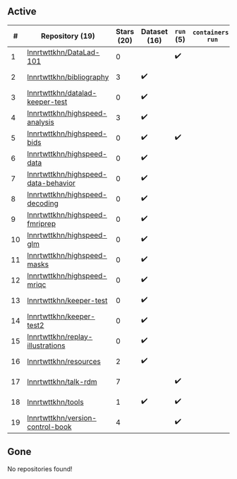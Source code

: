 ## Active
| # | Repository (19) | Stars (20) | Dataset (16) | `run` (5) | `containers-run` | Last Modified |
| --- | --- | --- | --- | --- | --- | --- |
| 1 | [lnnrtwttkhn/DataLad-101](https://github.com/lnnrtwttkhn/DataLad-101) | 0 |  | :heavy_check_mark: |  | 2020-06-12 18:35:03+00:00 |
| 2 | [lnnrtwttkhn/bibliography](https://github.com/lnnrtwttkhn/bibliography) | 3 | :heavy_check_mark: |  |  | 2023-10-18 16:23:50+00:00 |
| 3 | [lnnrtwttkhn/datalad-keeper-test](https://github.com/lnnrtwttkhn/datalad-keeper-test) | 0 | :heavy_check_mark: |  |  | 2020-10-14 14:14:53+00:00 |
| 4 | [lnnrtwttkhn/highspeed-analysis](https://github.com/lnnrtwttkhn/highspeed-analysis) | 3 | :heavy_check_mark: |  |  | 2021-08-23 14:34:22+00:00 |
| 5 | [lnnrtwttkhn/highspeed-bids](https://github.com/lnnrtwttkhn/highspeed-bids) | 0 | :heavy_check_mark: | :heavy_check_mark: |  | 2021-10-05 09:15:12+00:00 |
| 6 | [lnnrtwttkhn/highspeed-data](https://github.com/lnnrtwttkhn/highspeed-data) | 0 | :heavy_check_mark: |  |  | 2020-11-04 16:15:12+00:00 |
| 7 | [lnnrtwttkhn/highspeed-data-behavior](https://github.com/lnnrtwttkhn/highspeed-data-behavior) | 0 | :heavy_check_mark: |  |  | 2020-12-07 16:16:52+00:00 |
| 8 | [lnnrtwttkhn/highspeed-decoding](https://github.com/lnnrtwttkhn/highspeed-decoding) | 0 | :heavy_check_mark: |  |  | 2021-08-26 14:36:25+00:00 |
| 9 | [lnnrtwttkhn/highspeed-fmriprep](https://github.com/lnnrtwttkhn/highspeed-fmriprep) | 0 | :heavy_check_mark: |  |  | 2020-12-08 18:34:10+00:00 |
| 10 | [lnnrtwttkhn/highspeed-glm](https://github.com/lnnrtwttkhn/highspeed-glm) | 0 | :heavy_check_mark: |  |  | 2020-12-08 18:41:55+00:00 |
| 11 | [lnnrtwttkhn/highspeed-masks](https://github.com/lnnrtwttkhn/highspeed-masks) | 0 | :heavy_check_mark: |  |  | 2020-12-08 18:35:26+00:00 |
| 12 | [lnnrtwttkhn/highspeed-mriqc](https://github.com/lnnrtwttkhn/highspeed-mriqc) | 0 | :heavy_check_mark: |  |  | 2020-12-08 18:32:47+00:00 |
| 13 | [lnnrtwttkhn/keeper-test](https://github.com/lnnrtwttkhn/keeper-test) | 0 | :heavy_check_mark: |  |  | 2020-10-15 12:56:15+00:00 |
| 14 | [lnnrtwttkhn/keeper-test2](https://github.com/lnnrtwttkhn/keeper-test2) | 0 | :heavy_check_mark: |  |  | 2020-10-15 13:32:39+00:00 |
| 15 | [lnnrtwttkhn/replay-illustrations](https://github.com/lnnrtwttkhn/replay-illustrations) | 0 | :heavy_check_mark: |  |  | 2022-10-17 12:26:40+00:00 |
| 16 | [lnnrtwttkhn/resources](https://github.com/lnnrtwttkhn/resources) | 2 | :heavy_check_mark: |  |  | 2023-06-16 18:29:00+00:00 |
| 17 | [lnnrtwttkhn/talk-rdm](https://github.com/lnnrtwttkhn/talk-rdm) | 7 |  | :heavy_check_mark: |  | 2023-11-14 20:12:56+00:00 |
| 18 | [lnnrtwttkhn/tools](https://github.com/lnnrtwttkhn/tools) | 1 | :heavy_check_mark: | :heavy_check_mark: |  | 2021-02-01 13:38:02+00:00 |
| 19 | [lnnrtwttkhn/version-control-book](https://github.com/lnnrtwttkhn/version-control-book) | 4 |  | :heavy_check_mark: |  | 2024-04-16 10:37:22+00:00 |

## Gone
No repositories found!
